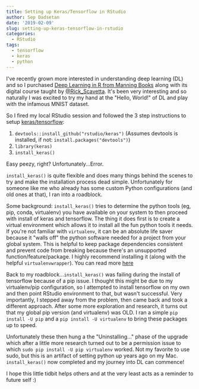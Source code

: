 ```yaml
---
title: Setting up Keras/Tensorflow in RStudio
author: Sep Dadsetan
date: '2019-02-09'
slug: setting-up-keras-tensorflow-in-rstudio
categories:
  - RStudio
tags:
  - tensorflow
  - keras
  - python
---
```


I've recently grown more interested in understanding deep learning (DL) and so I purchased [Deep Learning in R from Manning Books](https://www.manning.com/books/deep-learning-with-r) along with its digital course taught by [@Rick_Scavetta](https://twitter.com/rick_scavetta). It's been very interesting and so naturally I was excited to try my hand at the "Hello, World!" of DL and play with the infamous MNIST dataset.

So I fired my local RStudio session and followed the 3 step instructions to setup [keras/tensorflow](https://keras.rstudio.com/):

1. `devtools::install_github("rstudio/keras")` (Assumes devtools is installed, if not: `install.packages("devtools")`)
2. `library(keras)`
3. `install_keras()`

Easy peezy, right? Unfortunately...Error.

`install_keras()` is quite flexible and does many things behind the scenes to try and make the installation process dead simple. Unfortunately for someone like me who already has some custom Python configurations (and old ones at that), I ran into a roadblock. 

Some background: `install_keras()` tries to determine the python tools (eg, pip, conda, virtualenv) you have available on your system to then proceed with install of keras and tensorflow. The thing it does first is to create a virtual environment which allows it to install all the fun python tools it needs. If you're not familiar with `virtualenv`, it can be an absolute life saver because it "walls off" the python software needed for a project from your global system. This is helpful to keep package dependencies consistent and prevent code from breaking because there's an unsupported function/feature/package. I highly recommend installing it (along with the helpful `virtualenvwrapper`). You can read more [here](https://virtualenv.pypa.io/en/latest/)

Back to my roadblock...`install_keras()` was failing during the install of tensorflow because of a pip issue. I thought this might be due to my virtualenv/pip configuration, so I attempted to install tensorflow on my own and then point RStudio environment to that, but wasn't successful. Very importantly, I stepped away from the problem, then came back and took a different approach. After some more exploration and research, it turns out that my global pip version (and virtualenv) was OLD. I ran a simple `pip install -U pip` and a `pip install -U virtualenv` to bring these packages up to speed. 

Unfortunately these then hung a the "Uninstalling..." phase of the upgrade which after a little more research turned out to be a permission issue to which `sudo pip install -U pip virtualenv` worked. Not my favorite to use sudo, but this is an artifact of setting python up years ago on my Mac. `install_keras()` now completed and my journey into DL can commence!

I hope this little tidbit helps others and at the very least acts as a reminder to future self :)